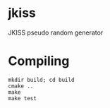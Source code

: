 # jkiss
JKISS pseudo random generator

# Compiling
```
mkdir build; cd build
cmake ..
make
make test
```
